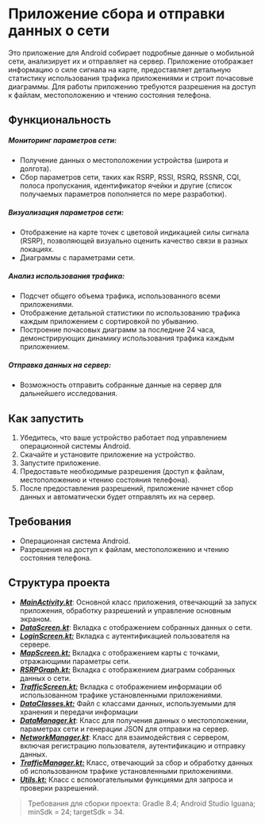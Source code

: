 # Приложение сбора и отправки данных о сети

Это приложение для Android собирает подробные данные о мобильной сети, анализирует их и отправляет на сервер. Приложение отображает информацию о силе сигнала на карте, предоставляет детальную статистику использования трафика приложениями и строит почасовые диаграммы. Для работы приложению требуются разрешения на доступ к файлам, местоположению и чтению состояния телефона.

## Функциональность

##### Мониторинг параметров сети:
* Получение данных о местоположении устройства (широта и долгота).
* Сбор параметров сети, таких как RSRP, RSSI, RSRQ, RSSNR, CQI, полоса пропускания, идентификатор ячейки и другие (список получаемых параметров пополняется по мере разработки).
##### Визуализация параметров сети:
* Отображение на карте точек с цветовой индикацией силы сигнала (RSRP), позволяющей визуально оценить качество связи в разных локациях.
* Диаграммы с параметрами сети.
##### Анализ использования трафика:
* Подсчет общего объема трафика, использованного всеми приложениями.
* Отображение детальной статистики по использованию трафика каждым приложением с сортировкой по убыванию.
* Построение почасовых диаграмм за последние 24 часа, демонстрирующих динамику использования трафика каждым приложением.
##### Отправка данных на сервер:
* Возможность отправить собранные данные на сервер для дальнейшего исследования.
## Как запустить

1. Убедитесь, что ваше устройство работает под управлением операционной системы Android.
2. Скачайте и установите приложение на устройство.
3. Запустите приложение.
4. Предоставьте необходимые разрешения (доступ к файлам, местоположению и чтению состояния телефона).
5. После предоставления разрешений, приложение начнет сбор данных и автоматически будет отправлять их на сервер.

## Требования

- Операционная система Android.
- Разрешения на доступ к файлам, местоположению и чтению состояния телефона.

## Структура проекта

 * ***[MainActivity.kt](https://github.com/vladimir-ponomarenko/Android/blob/main/app/src/main/java/com/example/login/MainActivity.kt)***: Основной класс приложения, отвечающий за запуск приложения, обработку разрешений и управление основным экраном.
 *  ***[DataScreen.kt](https://github.com/vladimir-ponomarenko/Android/blob/main/app/src/main/java/com/example/login/DataScreen.kt)***: Вкладка с отображением собранных данных о сети.
 * ***[LoginScreen.kt:](https://github.com/vladimir-ponomarenko/Android/blob/main/app/src/main/java/com/example/login/LoginScreen.kt)*** Вкладка с аутентификацией пользователя на сервере.
 * ***[MapScreen.kt:](https://github.com/vladimir-ponomarenko/Android/blob/main/app/src/main/java/com/example/login/MapScreen.kt)*** Вкладка с отображением карты с точками, отражающими параметры сети.
 * ***[RSRPGraph.kt:](https://github.com/vladimir-ponomarenko/Android/blob/main/app/src/main/java/com/example/login/RSRPGraph.kt)*** Вкладка с отображением диаграмм собранных данных о сети.
 * ***[TrafficScreen.kt:](https://github.com/vladimir-ponomarenko/Android/blob/main/app/src/main/java/com/example/login/TrafficScreen.kt)*** Вкладка с отображением информации об использованном трафике установленными приложениями.
 * ***[DataClasses.kt:](https://github.com/vladimir-ponomarenko/Android/blob/main/app/src/main/java/com/example/login/DataClasses.kt)*** Файл с классами данных, используемыми для хранения и передачи информации
 * ***[DataManager.kt](https://github.com/vladimir-ponomarenko/Android/blob/main/app/src/main/java/com/example/login/DataManager.kt)***: Класс для получения данных о местоположении, параметрах сети и генерации JSON для отправки на сервер.
 * ***[NetworkManager.kt](https://github.com/vladimir-ponomarenko/Android/blob/main/app/src/main/java/com/example/login/NetworkManager.kt)***: Класс для взаимодействия с сервером, включая регистрацию пользователя, аутентификацию и отправку данных.
 * ***[TrafficManager.kt:](https://github.com/vladimir-ponomarenko/Android/blob/main/app/src/main/java/com/example/login/TrafficManager.kt)*** Класс, отвечающий за сбор и обработку данных об использованном трафике установленными приложениями.
 * ***[Utils.kt:](https://github.com/vladimir-ponomarenko/Android/blob/main/app/src/main/java/com/example/login/Utils.kt)*** Класс с вспомогательными функциями для запроса и  проверки разрешений.
 

> Требования для сборки проекта:
> Gradle 8.4;
 Android Studio Iguana;
 minSdk = 24;
 targetSdk = 34.

